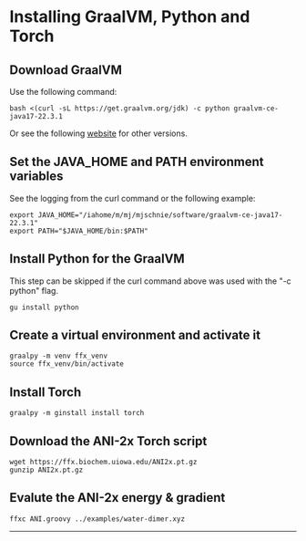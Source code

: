 
Installing GraalVM, Python and Torch
====================================

## Download GraalVM
Use the following command:
  
    bash <(curl -sL https://get.graalvm.org/jdk) -c python graalvm-ce-java17-22.3.1

Or see the following [website](https://www.graalvm.org/downloads) for other versions.

## Set the JAVA_HOME and PATH environment variables 
See the logging from the curl command or the following example:
 
    export JAVA_HOME="/iahome/m/mj/mjschnie/software/graalvm-ce-java17-22.3.1"
    export PATH="$JAVA_HOME/bin:$PATH"

## Install Python for the GraalVM
This step can be skipped if the curl command above was used with the "-c python" flag.
  
    gu install python

## Create a virtual environment and activate it

    graalpy -m venv ffx_venv
    source ffx_venv/bin/activate

## Install Torch
  
    graalpy -m ginstall install torch

## Download the ANI-2x Torch script

    wget https://ffx.biochem.uiowa.edu/ANI2x.pt.gz
    gunzip ANI2x.pt.gz

## Evalute the ANI-2x energy & gradient
  
    ffxc ANI.groovy ../examples/water-dimer.xyz  

---

